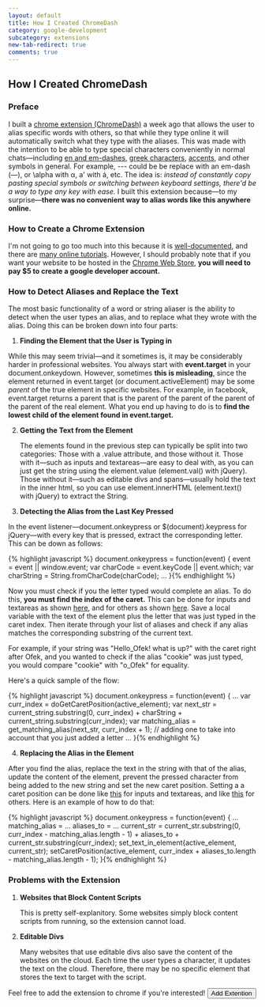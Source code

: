 ```yaml
---
layout: default
title: How I Created ChromeDash
category: google-development
subcategory: extensions
new-tab-redirect: true
comments: true
---
```


## How I Created ChromeDash

### Preface

I built a [chrome extension (ChromeDash)][my extension] a week ago that allows the user to alias specific words with others, so that while they type online it will automatically switch what they type with the aliases. This was made with the intention to be able to type special characters conveniently in normal chats—including [en and em-dashes][wiki dashes], [greek characters][wiki greek], [accents][wiki accents], and other symbols in general. For example, --- could be be replace with an em-dash (—), or \alpha with α, a' with á, etc. The idea is: *instead of constantly copy pasting special symbols or switching between keyboard settings, there'd be a way to type any key with ease.* I built this extension because—to my surprise—**there was no convenient way to alias words like this anywhere online.**

### How to Create a Chrome Extension

I'm not going to go too much into this because it is [well-documented][chrome extension documentation], and there are [many online tutorials][chrome extension tutorials]. However, I should probably note that if you want your website to be hosted in the [Chrome Web Store], **you will need to pay $5 to create a google developer account.**

### How to Detect Aliases and Replace the Text

The most basic functionality of a word or string aliaser is the ability to detect when the user types an alias, and to replace what they wrote with the alias. Doing this can be broken down into four parts:

1. **Finding the Element that the User is Typing in**

  While this may seem trivial—and it sometimes is, it may be considerably harder in professional websites. You always start with **event.target** in your document.onkeydown. However, sometimes **this is misleading**, since the element returned in event.target (or document.activeElement) may be some *parent* of the true element in specific websites. For example, in facebook, event.target returns a parent that is the parent of the parent of the parent of the parent of the real element. What you end up having to do is to **find the lowest child of the element found in event.target.**

2. **Getting the Text from the Element**

    The elements found in the previous step can typically be split into two categories: Those with a .value attribute, and those without it. Those with it—such as inputs and textareas—are easy to deal with, as you can just get the string using the element.value (element.val() with jQuery). Those without it—such as editable divs and spans—usually hold the text in the inner html, so you can use element.innerHTML (element.text() with jQuery) to extract the String.

3. **Detecting the Alias from the Last Key Pressed**

  In the event listener—document.onkeypress or $(document).keypress for jQuery—with every key that is pressed, extract the corresponding letter. This can be down as follows:

{% highlight javascript %}
document.onkeypress = function(event) {
  event = event || window.event;
    var charCode = event.keyCode || event.which;
    var charString = String.fromCharCode(charCode);
    ...
}{% endhighlight %}

Now you must check if you the letter typed would complete an alias. To do this, **you must find the index of the caret.** This can be done for inputs and textareas as shown [here][get caret position value], and for others as shown [here][get caret position]. Save a local variable with the text of the element plus the letter that was just typed in the caret index. Then iterate through your list of aliases and check if any alias matches the corresponding substring of the current text.

For example, if your string was "Hello_Ofek! what is up?" with the caret right after Ofek, and you wanted to check if the alias "cookie" was just typed, you would compare "cookie" with "o_Ofek" for equality.

Here's a quick sample of the flow:

{% highlight javascript %}
document.onkeypress = function(event) {
  ...
    var curr_index = doGetCaretPosition(active_element);
    var next_str = current_string.substring(0, curr_index) + charString + current_string.substring(curr_index);
    var matching_alias = get_matching_alias(next_str, curr_index + 1); // adding one to take into account that you just added a letter
    ...
}{% endhighlight %}

4. **Replacing the Alias in the Element**

After you find the alias, replace the text in the string with that of the alias, update the content of the element, prevent the pressed character from being added to the new string and set the new caret position. Setting a a caret position can be done like [this][set caret position value] for inputs and textareas, and like [this][set caret position] for others. Here is an example of how to do that:

{% highlight javascript %}
document.onkeypress = function(event) {
  ...
    matching_alias = ...
    aliases_to = ...
    current_str = current_str.substring(0, curr_index - matching_alias.length - 1) + aliases_to + current_str.substring(curr_index);
  set_text_in_element{active_element, current_str);
    setCaretPosition(active_element, curr_index + aliases_to.length - matching_alias.length - 1);
}{% endhighlight %}

### Problems with the Extension

1. **Websites that Block Content Scripts**

    This is pretty self-explanitory. Some websites simply block content scripts from running, so the extension cannot load.

2. **Editable Divs**

    Many websites that use editable divs also save the content of the websites on the cloud. Each time the user types a character, it updates the text on the cloud. Therefore, there may be no specific element that stores the text to target with the script.

Feel free to add the extension to chrome if you're interested! <button>Add Extention</button>

[my extension]:https://chrome.google.com/webstore/detail/chromedash/bbpiealmmbiefhppikadopbljoppcnoa "ChromeDash chrome extension"
[wiki dashes]:https://en.wikipedia.org/wiki/Dashes "dashes wikipedia"
[wiki greek]:https://en.wikipedia.org/wiki/Greek_alphabet "greek alphabet wikipedia"
[wiki accents]:https://en.wikipedia.org/wiki/Diacritic
[chrome extension documentation]:https://developer.chrome.com/extensions/getstarted "create a chrome extension documentation"
[chrome extension tutorials]:https://www.google.com/search?q=how+to+create+a+chrome+extension&rlz=1C1CHWL_enUS662US662&oq=how+to+create+a+chrome+extension&aqs=chrome..69i57j69i64.5326j0j7&sourceid=chrome&es_sm=122&ie=UTF-8# "google search with tutorials"
[Chrome Web Store]:https://chrome.google.com/webstore/category/apps "the chrome web store"
[get caret position value]:http://stackoverflow.com/questions/2897155/get-cursor-position-in-characters-within-a-text-input-field "get caret position for elements with .value"
[get caret position]:http://stackoverflow.com/questions/3972014/get-caret-position-in-contenteditable-div "get caret position for elements without .value"
[set caret position value]:http://stackoverflow.com/questions/512528/set-cursor-position-in-html-textbox "set caret position for elements with .value"
[set caret position]:http://stackoverflow.com/questions/12441410/javascript-select-text-range-from-contenteditable-div "set caret position for elements without .value"